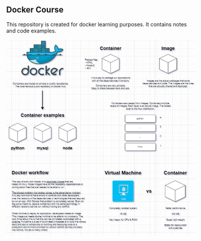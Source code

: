 ﻿## Docker Course
This repository is created for docker learning purposes. It contains notes and code examples.

![](https://raw.githubusercontent.com/ManelRosPuig/DockerCourse/main/Docker%20drawio.png)
